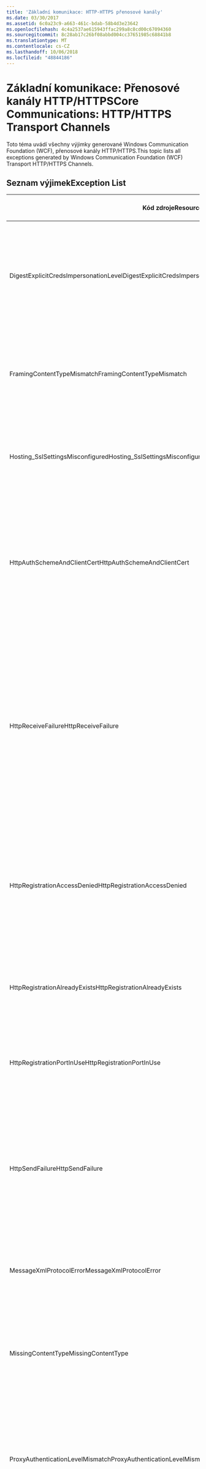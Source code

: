 ```yaml
---
title: 'Základní komunikace: HTTP-HTTPS přenosové kanály'
ms.date: 03/30/2017
ms.assetid: 6c0a23c9-a663-461c-bdab-58b4d3e23642
ms.openlocfilehash: 4c4a2537ae615943ffac299a8c8cd00c67094360
ms.sourcegitcommit: 8c28ab17c26bf08abbd004cc37651985c68841b8
ms.translationtype: MT
ms.contentlocale: cs-CZ
ms.lasthandoff: 10/06/2018
ms.locfileid: "48844186"
---
```

# <a name="core-communications-httphttps-transport-channels"></a><span data-ttu-id="17f6d-102">Základní komunikace: Přenosové kanály HTTP/HTTPS</span><span class="sxs-lookup"><span data-stu-id="17f6d-102">Core Communications: HTTP/HTTPS Transport Channels</span></span>
<span data-ttu-id="17f6d-103">Toto téma uvádí všechny výjimky generované Windows Communication Foundation (WCF), přenosové kanály HTTP/HTTPS.</span><span class="sxs-lookup"><span data-stu-id="17f6d-103">This topic lists all exceptions generated by Windows Communication Foundation (WCF) Transport HTTP/HTTPS Channels.</span></span>  
  
## <a name="exception-list"></a><span data-ttu-id="17f6d-104">Seznam výjimek</span><span class="sxs-lookup"><span data-stu-id="17f6d-104">Exception List</span></span>  
  
|<span data-ttu-id="17f6d-105">Kód zdroje</span><span class="sxs-lookup"><span data-stu-id="17f6d-105">Resource Code</span></span>|<span data-ttu-id="17f6d-106">Řetězec prostředku</span><span class="sxs-lookup"><span data-stu-id="17f6d-106">Resource String</span></span>|  
|-------------------|---------------------|  
|<span data-ttu-id="17f6d-107">DigestExplicitCredsImpersonationLevel</span><span class="sxs-lookup"><span data-stu-id="17f6d-107">DigestExplicitCredsImpersonationLevel</span></span>|<span data-ttu-id="17f6d-108">Byla zadána úroveň zosobnění zadané.</span><span class="sxs-lookup"><span data-stu-id="17f6d-108">The specified impersonation level was specified.</span></span> <span data-ttu-id="17f6d-109">Ověřování algoritmem HTTP Digest podporuje pouze úroveň 'Zosobnění' při použití s explicitním pověřením.</span><span class="sxs-lookup"><span data-stu-id="17f6d-109">HTTP Digest authentication only supports the 'Impersonation' level when used with an explicit credential.</span></span>|  
|<span data-ttu-id="17f6d-110">FramingContentTypeMismatch</span><span class="sxs-lookup"><span data-stu-id="17f6d-110">FramingContentTypeMismatch</span></span>|<span data-ttu-id="17f6d-111">Zadaný typ obsahu není podporována zadaná služba.</span><span class="sxs-lookup"><span data-stu-id="17f6d-111">The specified content type was not supported by the specified service.</span></span> <span data-ttu-id="17f6d-112">Vazby klienta a služby se pravděpodobně neshodují.</span><span class="sxs-lookup"><span data-stu-id="17f6d-112">The client and service bindings may be mismatched.</span></span>|  
|<span data-ttu-id="17f6d-113">Hosting_SslSettingsMisconfigured</span><span class="sxs-lookup"><span data-stu-id="17f6d-113">Hosting_SslSettingsMisconfigured</span></span>|<span data-ttu-id="17f6d-114">Nastavení (Secure Sockets Layer) pro zadanou službu neshodují Internetová informační služba.</span><span class="sxs-lookup"><span data-stu-id="17f6d-114">The Secure Sockets Layer settings for the specified service do not match those of the Internet Information Services.</span></span>|  
|<span data-ttu-id="17f6d-115">HttpAuthSchemeAndClientCert</span><span class="sxs-lookup"><span data-stu-id="17f6d-115">HttpAuthSchemeAndClientCert</span></span>|<span data-ttu-id="17f6d-116">Výroba naslouchací proces protokolu HTTPS byla nakonfigurována tak, aby vyžadovala certifikát klienta a zadané schéma ověřování.</span><span class="sxs-lookup"><span data-stu-id="17f6d-116">The HTTPS listener factory was configured to require a client certificate and the specified authentication scheme.</span></span> <span data-ttu-id="17f6d-117">Však pouze jednu formu ověření klienta může vyžadovat najednou.</span><span class="sxs-lookup"><span data-stu-id="17f6d-117">However, only one form of client authentication can be required at one time.</span></span>|  
|<span data-ttu-id="17f6d-118">HttpReceiveFailure</span><span class="sxs-lookup"><span data-stu-id="17f6d-118">HttpReceiveFailure</span></span>|<span data-ttu-id="17f6d-119">Během příjmu odpovědi protokolu HTTP na zadaný došlo k chybě.</span><span class="sxs-lookup"><span data-stu-id="17f6d-119">An error occurred while receiving the HTTP response to the specified.</span></span> <span data-ttu-id="17f6d-120">Vazba koncového bodu služby, nemusí být pomocí protokolu HTTP.</span><span class="sxs-lookup"><span data-stu-id="17f6d-120">The service endpoint binding may not be using the HTTP protocol.</span></span> <span data-ttu-id="17f6d-121">Další možností je, že byl ji server ukončí kontext požadavku protokolu HTTP z důvodu vypnutí služby.</span><span class="sxs-lookup"><span data-stu-id="17f6d-121">Another possibility is that an HTTP request context was terminated by the server because of a service shutting down.</span></span> <span data-ttu-id="17f6d-122">Zobrazit další podrobnosti najdete v protokolech serveru.</span><span class="sxs-lookup"><span data-stu-id="17f6d-122">See the server logs for more details.</span></span>|  
|<span data-ttu-id="17f6d-123">HttpRegistrationAccessDenied</span><span class="sxs-lookup"><span data-stu-id="17f6d-123">HttpRegistrationAccessDenied</span></span>|<span data-ttu-id="17f6d-124">Protokol HTTP nelze zaregistrovat zadanou adresu URL.</span><span class="sxs-lookup"><span data-stu-id="17f6d-124">HTTP cannot register the specified URL.</span></span> <span data-ttu-id="17f6d-125">Váš proces nemá přístupová práva k tomuto oboru názvů (viz [Namespace rezervace, registrace a směrování](/windows/desktop/http/namespace-reservations-registrations-and-routing) podrobnosti).</span><span class="sxs-lookup"><span data-stu-id="17f6d-125">Your process does not have access rights to this namespace (see [Namespace Reservations, Registrations, and Routing](/windows/desktop/http/namespace-reservations-registrations-and-routing) for details).</span></span>|  
|<span data-ttu-id="17f6d-126">HttpRegistrationAlreadyExists</span><span class="sxs-lookup"><span data-stu-id="17f6d-126">HttpRegistrationAlreadyExists</span></span>|<span data-ttu-id="17f6d-127">Protokol HTTP nelze zaregistrovat zadanou adresu URL.</span><span class="sxs-lookup"><span data-stu-id="17f6d-127">HTTP cannot register the specified URL.</span></span> <span data-ttu-id="17f6d-128">Jiná aplikace již tuto adresu URL zaregistrovala přes HTTP. SYS.</span><span class="sxs-lookup"><span data-stu-id="17f6d-128">Another application already registered this URL with HTTP.SYS.</span></span>|  
|<span data-ttu-id="17f6d-129">HttpRegistrationPortInUse</span><span class="sxs-lookup"><span data-stu-id="17f6d-129">HttpRegistrationPortInUse</span></span>|<span data-ttu-id="17f6d-130">Protokol HTTP nelze zaregistrovat zadanou adresu URL, protože zadaný port TCP používán jinou aplikací.</span><span class="sxs-lookup"><span data-stu-id="17f6d-130">HTTP cannot register the specified URL because the specified TCP port is being used by another application.</span></span>|  
|<span data-ttu-id="17f6d-131">HttpSendFailure</span><span class="sxs-lookup"><span data-stu-id="17f6d-131">HttpSendFailure</span></span>|<span data-ttu-id="17f6d-132">Při vytváření požadavku protokolu HTTP na zadaný došlo k chybě.</span><span class="sxs-lookup"><span data-stu-id="17f6d-132">An error occurred while making the HTTP request to the specified.</span></span> <span data-ttu-id="17f6d-133">Ujistěte se, že příčinou není neshodou vazby zabezpečení.</span><span class="sxs-lookup"><span data-stu-id="17f6d-133">Ensure that the cause is not a security binding mismatch.</span></span> <span data-ttu-id="17f6d-134">Také se ujistěte, že služba není nakonfigurována pro (Secure Sockets Layer).</span><span class="sxs-lookup"><span data-stu-id="17f6d-134">Also ensure that the service is not configured for Secure Sockets Layer.</span></span>|  
|<span data-ttu-id="17f6d-135">MessageXmlProtocolError</span><span class="sxs-lookup"><span data-stu-id="17f6d-135">MessageXmlProtocolError</span></span>|<span data-ttu-id="17f6d-136">Došlo k potížím s XML, který byl přijat ze sítě.</span><span class="sxs-lookup"><span data-stu-id="17f6d-136">A problem occurred with the XML that was received from the network.</span></span> <span data-ttu-id="17f6d-137">Viz vnitřní výjimka pro další podrobnosti.</span><span class="sxs-lookup"><span data-stu-id="17f6d-137">See the inner exception for more details.</span></span>|  
|<span data-ttu-id="17f6d-138">MissingContentType</span><span class="sxs-lookup"><span data-stu-id="17f6d-138">MissingContentType</span></span>|<span data-ttu-id="17f6d-139">Příjemce vrátil chybu, která označuje, že nebyl nalezen v požadavku na zadaný typ obsahu.</span><span class="sxs-lookup"><span data-stu-id="17f6d-139">The receiver returned an error that indicates that the content type was missing on the request to the specified.</span></span> <span data-ttu-id="17f6d-140">Viz vnitřní výjimka pro další informace.</span><span class="sxs-lookup"><span data-stu-id="17f6d-140">See the inner exception for more information.</span></span>|  
|<span data-ttu-id="17f6d-141">ProxyAuthenticationLevelMismatch</span><span class="sxs-lookup"><span data-stu-id="17f6d-141">ProxyAuthenticationLevelMismatch</span></span>|<span data-ttu-id="17f6d-142">Pověření pro ověření proxy serveru HTTP určilo požadavek vzájemného ověřování, který je přísnější než požadavek na ověření cílového serveru.</span><span class="sxs-lookup"><span data-stu-id="17f6d-142">The HTTP proxy authentication credential specified a mutual authentication requirement that is stricter than the requirement for the target server authentication.</span></span>|  
|<span data-ttu-id="17f6d-143">ProxyImpersonationLevelMismatch</span><span class="sxs-lookup"><span data-stu-id="17f6d-143">ProxyImpersonationLevelMismatch</span></span>|<span data-ttu-id="17f6d-144">Pověření pro ověření proxy serveru HTTP určilo omezení úrovně zosobnění, který je přísnější než omezení ověření cílového serveru.</span><span class="sxs-lookup"><span data-stu-id="17f6d-144">The HTTP proxy authentication credential specified an impersonation level restriction that is stricter than the restriction for the target server authentication.</span></span>|  
|<span data-ttu-id="17f6d-145">SecureChannelFailure</span><span class="sxs-lookup"><span data-stu-id="17f6d-145">SecureChannelFailure</span></span>|<span data-ttu-id="17f6d-146">Nelze vytvořit zabezpečený kanál pro Secure Socket Layer/Transport Layer Security s zadané oprávněním.</span><span class="sxs-lookup"><span data-stu-id="17f6d-146">A secure channel cannot be established for Secure Socket Layer/Transport Layer Security with the specified authority.</span></span>|  
|<span data-ttu-id="17f6d-147">TrustFailure</span><span class="sxs-lookup"><span data-stu-id="17f6d-147">TrustFailure</span></span>|<span data-ttu-id="17f6d-148">Nelze navázat vztah důvěryhodnosti pro Secure Socket Layer / Transport Layer Security zabezpečený kanál pomocí zadané oprávnění.</span><span class="sxs-lookup"><span data-stu-id="17f6d-148">A trust relationship cannot be established for the Secure Socket Layer/ Transport Layer Security secure channel with the specified authority.</span></span>|  
|<span data-ttu-id="17f6d-149">UseDefaultWebProxyCantBeUsedWithExplicitProxyAddress</span><span class="sxs-lookup"><span data-stu-id="17f6d-149">UseDefaultWebProxyCantBeUsedWithExplicitProxyAddress</span></span>|<span data-ttu-id="17f6d-150">Nelze zadat adresou explicitní proxy serveru, jakož i UseDefaultWebProxy = true v elementu vaše HttpTransportBinding.</span><span class="sxs-lookup"><span data-stu-id="17f6d-150">You cannot specify an explicit proxy address as well as UseDefaultWebProxy=true in your HttpTransportBinding element.</span></span>|
